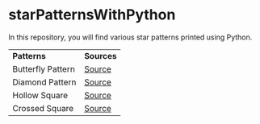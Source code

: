 # starPatternsWithPython
In this repository, you will find various star patterns printed using Python.
<table>

  <tr>
    <td><b>Patterns</b></td>
    <td><b>Sources</b></td>
  </tr>

  <tr>
    <td>
Butterfly Pattern
    </td>
    <td>
      <a target="_blank" href="https://github.com/ayanalyser/starPatternsWithPython/blob/main/butterfly.py">Source</a>
    </td>
  </tr>

  <tr>
    <td>Diamond Pattern</td>
    <td>
      <a target="_blank" href="https://github.com/ayanalyser/starPatternsWithPython/blob/main/diamond.py">Source</a>
    </td>
  </tr>

  <tr>
    <td>Hollow Square</td>
    <td>
      <a target="_blank" href="https://github.com/ayanalyser/starPatternsWithPython/blob/main/hollowsquare.py">Source</a>
    </td>
  </tr>

  <tr>
    <td>Crossed Square</td>
    <td>
      <a target="_blank" href="https://github.com/ayanalyser/starPatternsWithPython/blob/main/crossedSquare.py">Source</a>
    </td>
  </tr>
  
</table>
